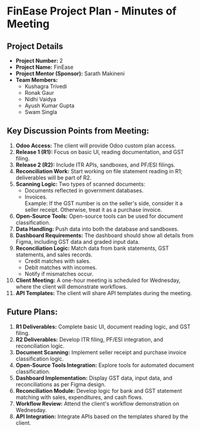# FinEase Project Plan - Minutes of Meeting

## Project Details
- **Project Number:** 2  
- **Project Name:** FinEase  
- **Project Mentor (Sponsor):** Sarath Makineni  
- **Team Members:**  
  - Kushagra Trivedi  
  - Ronak Gaur  
  - Nidhi Vaidya  
  - Ayush Kumar Gupta  
  - Swam Singla  

## Key Discussion Points from Meeting:
1. **Odoo Access:** The client will provide Odoo custom plan access.
2. **Release 1 (R1):** Focus on basic UI, reading documentation, and GST filing.
3. **Release 2 (R2):** Include ITR APIs, sandboxes, and PF/ESI filings.
4. **Reconciliation Work:** Start working on file statement reading in R1; deliverables will be part of R2.
5. **Scanning Logic:** Two types of scanned documents:
   - Documents reflected in government databases.  
   - Invoices.  
   Example: If the GST number is on the seller's side, consider it a seller receipt. Otherwise, treat it as a purchase invoice.
6. **Open-Source Tools:** Open-source tools can be used for document classification.
7. **Data Handling:** Push data into both the database and sandboxes.
8. **Dashboard Requirements:** The dashboard should show all details from Figma, including GST data and graded input data.
9. **Reconciliation Logic:** Match data from bank statements, GST statements, and sales records.
   - Credit matches with sales.
   - Debit matches with incomes.
   - Notify if mismatches occur.
10. **Client Meeting:** A one-hour meeting is scheduled for Wednesday, where the client will demonstrate workflows.
11. **API Templates:** The client will share API templates during the meeting.

## Future Plans:
1. **R1 Deliverables:** Complete basic UI, document reading logic, and GST filing.
2. **R2 Deliverables:** Develop ITR filing, PF/ESI integration, and reconciliation logic.
3. **Document Scanning:** Implement seller receipt and purchase invoice classification logic.
4. **Open-Source Tools Integration:** Explore tools for automated document classification.
5. **Dashboard Implementation:** Display GST data, input data, and reconciliations as per Figma design.
6. **Reconciliation Module:** Develop logic for bank and GST statement matching with sales, expenditures, and cash flows.
7. **Workflow Review:** Attend the client's workflow demonstration on Wednesday.
8. **API Integration:** Integrate APIs based on the templates shared by the client.


